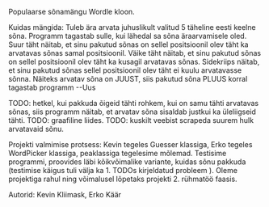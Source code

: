 Populaarse sõnamängu Wordle kloon.

Kuidas mängida:
Tuleb ära arvata juhuslikult valitud 5 täheline eesti keelne sõna. Programm tagastab sulle, kui lähedal sa sõna äraarvamisele oled.
Suur täht näitab, et sinu pakutud sõnas on sellel positsioonil olev täht ka arvatavas sõnas samal positsioonil.
Väike täht näitab, et sinu pakutud sõnas on sellel positsioonil olev täht ka kusagil arvatavas sõnas.
Sidekriips näitab, et sinu pakutud sõnas sellel positsioonil olev täht ei kuulu arvatavasse sõnna.
Näiteks arvatav sõna on JUUST, siis pakutud sõna PLUUS korral tagastab programm --Uus

TODO: hetkel, kui pakkuda õigeid tähti rohkem, kui on samu tähti arvatavas sõnas, siis programm näitab, et arvatav sõna sisaldab justkui ka üleliigseid tähti.
TODO: graafiline liides.
TODO: kuskilt veebist scrapeda suurem hulk arvatavaid sõnu.

Projekti valmimise protsess: 
Kevin tegeles Guesser klassiga, Erko tegeles WordPicker klassiga, peaklassiga tegelesime mõlemad. 
Testisime programmi, proovides läbi kõikvõimalike variante, kuidas sõnu pakkuda (testimise käigus tuli välja ka 1. TODOs kirjeldatud probleem ).
Oleme projektiga rahul ning võimalusel lõpetaks projekti 2. rühmatöö faasis.

Autorid: Kevin Kliimask, Erko Käär